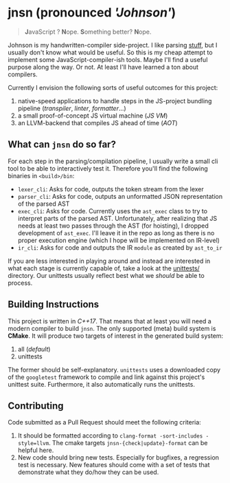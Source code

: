 # jnsn (pronounced _'Johnson'_)
> **J**avaScript ? **N**ope. **S**omething better? **N**ope.

Johnson is my handwritten-compiler side-project.
I like parsing [stuff](https://github.com/suluke/stuff), but I usually don't know what would be useful.
So this is my cheap attempt to implement some JavaScript-compiler-ish tools.
Maybe I'll find a useful purpose along the way.
Or not.
At least I'll have learned a ton about compilers.

Currently I envision the following sorts of useful outcomes for this project:
1. native-speed applications to handle steps in the JS-project bundling pipeline (*transpiler*, *linter*, *formatter*...)
2. a small proof-of-concept JS virtual machine (*JS VM*)
3. an LLVM-backend that compiles JS ahead of time (*AOT*)

## What can `jnsn` do so far?
For each step in the parsing/compilation pipeline, I usually write a small cli tool to be able to interactively test it.
Therefore you'll find the following binaries in `<build>/bin`:
* `lexer_cli`: Asks for code, outputs the token stream from the lexer
* `parser_cli`: Asks for code, outputs an unformatted JSON representation of the parsed AST
* `exec_cli`: Asks for code. Currently uses the `ast_exec` class to try to interpret parts of the parsed AST.
  Unfortunately, after realizing that JS needs at least two passes through the AST (for hoisting), I dropped development of `ast_exec`.
  I'll leave it in the repo as long as there is no proper execution engine (which I hope will be implemented on IR-level)
* `ir_cli`: Asks for code and outputs the IR `module` as created by `ast_to_ir`

If you are less interested in playing around and instead are interested in what each stage is currently capable of, take a look at the [unittests/](unittests/) directory.
Our unittests usually reflect best what we *should* be able to process.

## Building Instructions
This project is written in *C++17*.
That means that at least you will need a modern compiler to build `jnsn`.
The only supported (meta) build system is **CMake**.
It will produce two targets of interest in the generated build system:
1. all (*default*)
2. unittests

The former should be self-explanatory.
`unittests` uses a downloaded copy of the `googletest` framework to compile and link against this project's unittest suite.
Furthermore, it also automatically runs the unittests.

## Contributing
Code submitted as a Pull Request should meet the following criteria:
1. It should be formatted according to `clang-format -sort-includes -style=llvm`.
   The cmake targets `jnsn-{check|update}-format` can be helpful here.
2. New code should bring new tests.
   Especially for bugfixes, a regression test is necessary.
   New features should come with a set of tests that demonstrate what they do/how they can be used.
